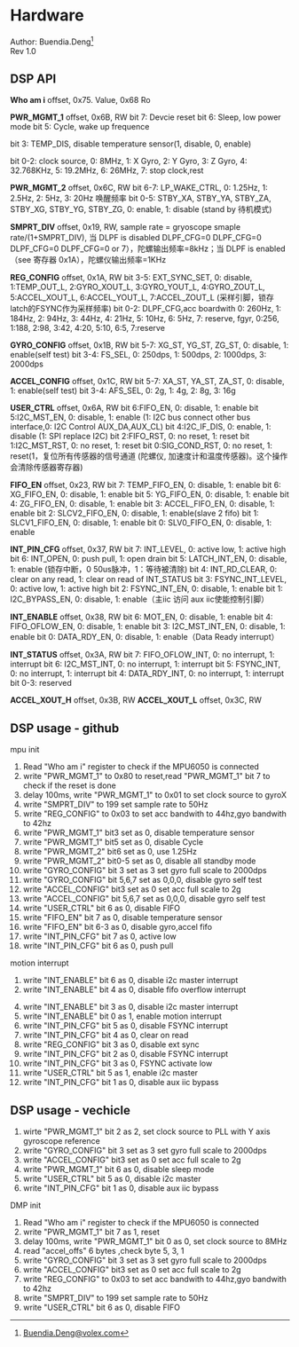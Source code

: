 # **Hardware**
Author: Buendia.Deng[^1a]  
Rev 1.0  
[^1a]: Buendia.Deng@volex.com 


## DSP API
**Who am i** offset, 0x75. Value, 0x68 Ro

**PWR_MGMT_1** offset, 0x6B,  RW
bit 7: Devcie reset
bit 6: Sleep, low power mode
bit 5: Cycle, wake up frequence

bit 3: TEMP_DIS, disable temperature sensor(1, disable, 0, enable)

bit 0-2: clock source, 0: 8MHz, 1: X Gyro, 2: Y Gyro, 3: Z Gyro, 4: 32.768KHz, 5: 19.2MHz, 6: 26MHz, 7: stop clock,rest

**PWR_MGMT_2** offset, 0x6C,  RW
bit 6-7: LP_WAKE_CTRL, 0: 1.25Hz, 1: 2.5Hz, 2: 5Hz, 3: 20Hz 唤醒频率
bit 0-5: STBY_XA, STBY_YA, STBY_ZA, STBY_XG, STBY_YG, STBY_ZG, 0: enable, 1: disable (stand by 待机模式)

**SMPRT_DIV** offset, 0x19,  RW, sample rate = gryoscope smaple rate/(1+SMPRT_DIV), 当 DLPF is disabled DLPF_CFG=0 DLPF_CFG=0 DLPF_CFG=0 DLPF_CFG=0 or 7），陀螺输出频率=8kHz；当 DLPF is enabled （see 寄存器 0x1A），陀螺仪输出频率=1KHz

**REG_CONFIG** offset, 0x1A,  RW
bit 3-5: EXT_SYNC_SET, 0: disable, 1:TEMP_OUT_L, 2:GYRO_XOUT_L, 3:GYRO_YOUT_L, 4:GYRO_ZOUT_L, 5:ACCEL_XOUT_L, 6:ACCEL_YOUT_L, 7:ACCEL_ZOUT_L (采样引脚，锁存latch的FSYNC作为采样频率)
bit 0-2: DLPF_CFG,acc boardwith 0: 260Hz, 1: 184Hz, 2: 94Hz, 3: 44Hz, 4: 21Hz, 5: 10Hz, 6: 5Hz, 7: reserve, fgyr, 0:256, 1:188, 2:98, 3:42, 4:20, 5:10, 6:5, 7:reserve

**GYRO_CONFIG** offset, 0x1B,  RW
bit 5-7: XG_ST, YG_ST, ZG_ST, 0: disable, 1: enable(self test)
bit 3-4: FS_SEL, 0: 250dps, 1: 500dps, 2: 1000dps, 3: 2000dps

**ACCEL_CONFIG** offset, 0x1C,  RW
bit 5-7: XA_ST, YA_ST, ZA_ST, 0: disable, 1: enable(self test)
bit 3-4: AFS_SEL, 0: 2g, 1: 4g, 2: 8g, 3: 16g

**USER_CTRL** offset, 0x6A,  RW
bit 6:FIFO_EN, 0: disable, 1: enable
bit 5:I2C_MST_EN, 0: disable, 1: enable (1: I2C bus connect other bus interface,0: I2C Control AUX_DA,AUX_CL)
bit 4:I2C_IF_DIS, 0: enable, 1: disable (1: SPI replace I2C)
bit 2:FIFO_RST, 0: no reset, 1: reset
bit 1:I2C_MST_RST, 0: no reset, 1: reset
bit 0:SIG_COND_RST, 0: no reset, 1: reset(1，复位所有传感器的信号通道 (陀螺仪, 加速度计和温度传感器)。这个操作会清除传感器寄存器)

**FIFO_EN** offset, 0x23,  RW
bit 7: TEMP_FIFO_EN, 0: disable, 1: enable
bit 6: XG_FIFO_EN, 0: disable, 1: enable
bit 5: YG_FIFO_EN, 0: disable, 1: enable
bit 4: ZG_FIFO_EN, 0: disable, 1: enable
bit 3: ACCEL_FIFO_EN, 0: disable, 1: enable
bit 2: SLCV2_FIFO_EN, 0: disable, 1: enable(slave 2 fifo)
bit 1: SLCV1_FIFO_EN, 0: disable, 1: enable
bit 0: SLV0_FIFO_EN, 0: disable, 1: enable

**INT_PIN_CFG** offset, 0x37,  RW
bit 7: INT_LEVEL, 0: active low, 1: active high
bit 6: INT_OPEN, 0: push pull, 1: open drain
bit 5: LATCH_INT_EN, 0: disable, 1: enable (锁存中断，0 50us脉冲，1：等待被清除)
bit 4: INT_RD_CLEAR, 0: clear on any read, 1: clear on read of INT_STATUS
bit 3: FSYNC_INT_LEVEL, 0: active low, 1: active high
bit 2: FSYNC_INT_EN, 0: disable, 1: enable
bit 1: I2C_BYPASS_EN, 0: disable, 1: enable（主iic 访问 aux iic使能控制引脚）

**INT_ENABLE** offset, 0x38,  RW
bit 6: MOT_EN, 0: disable, 1: enable
bit 4: FIFO_OFLOW_EN, 0: disable, 1: enable
bit 3: I2C_MST_INT_EN, 0: disable, 1: enable
bit 0: DATA_RDY_EN, 0: disable, 1: enable（Data Ready interrupt）


**INT_STATUS** offset, 0x3A,  RW
bit 7: FIFO_OFLOW_INT, 0: no interrupt, 1: interrupt
bit 6: I2C_MST_INT, 0: no interrupt, 1: interrupt
bit 5: FSYNC_INT, 0: no interrupt, 1: interrupt
bit 4: DATA_RDY_INT, 0: no interrupt, 1: interrupt
bit 0-3: reserved


**ACCEL_XOUT_H** offset, 0x3B,  RW
**ACCEL_XOUT_L** offset, 0x3C,  RW
## DSP usage - github
mpu init
1. Read "Who am i" register to check if the MPU6050 is connected
2. write "PWR_MGMT_1" to 0x80 to reset,read "PWR_MGMT_1" bit 7 to check if the reset is done
3. delay 100ms,  write "PWR_MGMT_1" to 0x01 to set clock source to gyroX
4. write "SMPRT_DIV" to 199 set sample rate to 50Hz
5. write "REG_CONFIG" to 0x03 to set acc bandwith to 44hz,gyo bandwith to 42hz
6. write "PWR_MGMT_1" bit3 set as 0, disable temperature sensor
7. write "PWR_MGMT_1" bit5 set as 0, disable Cycle
8. write "PWR_MGMT_2" bit6 set as 0, use 1.25Hz
9. write "PWR_MGMT_2" bit0-5 set as 0, disable all standby mode
10. write "GYRO_CONFIG" bit 3 set as 3 set gyro full scale to 2000dps
11. write "GYRO_CONFIG" bit 5,6,7 set as 0,0,0, disable gyro self test
12. write "ACCEL_CONFIG" bit3 set as 0 set acc full scale to 2g
12. write "ACCEL_CONFIG" bit 5,6,7 set as 0,0,0, disable gyro self test
13. write "USER_CTRL" bit 6 as 0, disable FIFO
14. write "FIFO_EN" bit 7 as 0, disable temperature sensor
15. write "FIFO_EN" bit 6-3 as 0, disable gyro,accel fifo
16. write "INT_PIN_CFG" bit 7 as 0, active low
17. write "INT_PIN_CFG" bit 6 as 0, push pull

motion interrupt
1. write "INT_ENABLE" bit 6 as 0, disable i2c master interrupt
2. write "INT_ENABLE" bit 4 as 0, disable fifo overflow interrupt
<!-- 3. write "INT_ENABLE" bit 1 as 0, disable data ready interrupt -->
4. write "INT_ENABLE" bit 3 as 0, disable i2c master interrupt
5. write "INT_ENABLE" bit 0 as 1, enable motion interrupt
6. write "INT_PIN_CFG" bit 5 as 0, disable FSYNC interrupt
7. write "INT_PIN_CFG" bit 4 as 0, clear on read
8. write "REG_CONFIG" bit 3 as 0, disable ext sync
9. write "INT_PIN_CFG" bit 2 as 0, disable FSYNC interrupt
10. write "INT_PIN_CFG" bit 3 as 0, FSYNC activate low
11. write "USER_CTRL" bit 5 as 1, enable i2c master
12. write "INT_PIN_CFG" bit 1 as 0, disable aux iic bypass

## DSP usage - vechicle
1. wirte "PWR_MGMT_1" bit 2 as 2, set clock source to PLL with Y axis gyroscope reference
2. write "GYRO_CONFIG" bit 3 set as 3 set gyro full scale to 2000dps
3. write "ACCEL_CONFIG" bit3 set as 0 set acc full scale to 2g
4. write "PWR_MGMT_1" bit 6 as 0, disable sleep mode
5. write "USER_CTRL" bit 5 as 0,  disable i2c master
5. write "INT_PIN_CFG" bit 1 as 0,  disable aux iic bypass

DMP init
1. Read "Who am i" register to check if the MPU6050 is connected
2. write "PWR_MGMT_1" bit 7 as 1, reset
3. delay 100ms,  write "PWR_MGMT_1" bit 0 as 0, set clock source to 8MHz
4. read "accel_offs" 6 bytes ,check byte 5, 3, 1
5. write "GYRO_CONFIG" bit 3 set as 3 set gyro full scale to 2000dps
6. write "ACCEL_CONFIG" bit3 set as 0 set acc full scale to 2g
7. write "REG_CONFIG" to 0x03 to set acc bandwith to 44hz,gyo bandwith to 42hz
8. write "SMPRT_DIV" to 199 set sample rate to 50Hz
9. write "USER_CTRL" bit 6 as 0, disable FIFO


